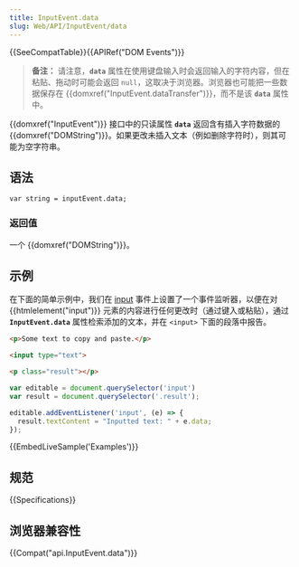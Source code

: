 ```yaml
---
title: InputEvent.data
slug: Web/API/InputEvent/data
---
```


{{SeeCompatTable}}{{APIRef("DOM Events")}}

> **备注：** 请注意，**`data`** 属性在使用键盘输入时会返回输入的字符内容，但在粘贴、拖动时可能会返回 `null`，这取决于浏览器。浏览器也可能把一些数据保存在 {{domxref("InputEvent.dataTransfer")}}，而不是该 **`data`** 属性中。

{{domxref("InputEvent")}} 接口中的只读属性 **`data`** 返回含有插入字符数据的 {{domxref("DOMString")}}。如果更改未插入文本（例如删除字符时），则其可能为空字符串。

## 语法

```
var string = inputEvent.data;
```

### 返回值

一个 {{domxref("DOMString")}}。

## 示例

在下面的简单示例中，我们在 [input](/zh-CN/docs/Web/API/HTMLElement/input_event) 事件上设置了一个事件监听器，以便在对 {{htmlelement("input")}} 元素的内容进行任何更改时（通过键入或粘贴），通过 **`InputEvent.data`** 属性检索添加的文本，并在 `<input>` 下面的段落中报告。

```html
<p>Some text to copy and paste.</p>

<input type="text">

<p class="result"></p>
```

```js
var editable = document.querySelector('input')
var result = document.querySelector('.result');

editable.addEventListener('input', (e) => {
  result.textContent = "Inputted text: " + e.data;
});
```

{{EmbedLiveSample('Examples')}}

## 规范

{{Specifications}}

## 浏览器兼容性

{{Compat("api.InputEvent.data")}}

